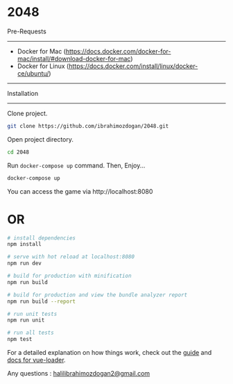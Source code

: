 # 2048

Pre-Requests

------------

* Docker for Mac (https://docs.docker.com/docker-for-mac/install/#download-docker-for-mac)
* Docker for Linux (https://docs.docker.com/install/linux/docker-ce/ubuntu/)

------------

Installation

------------
Clone project. 

```bash
git clone https://github.com/ibrahimozdogan/2048.git
```

Open project directory.

```bash
cd 2048
```

Run `docker-compose up` command. Then, Enjoy...

```bash
docker-compose up
```

You can access the game via http://localhost:8080

# OR


``` bash
# install dependencies
npm install

# serve with hot reload at localhost:8080
npm run dev

# build for production with minification
npm run build

# build for production and view the bundle analyzer report
npm run build --report

# run unit tests
npm run unit

# run all tests
npm test
```

For a detailed explanation on how things work, check out the [guide](http://vuejs-templates.github.io/webpack/) and [docs for vue-loader](http://vuejs.github.io/vue-loader).


Any questions : <halilibrahimozdogan2@gmail.com>

